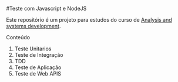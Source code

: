 #Teste com Javascript e NodeJS

Este repositório é um projeto para estudos do curso de [Analysis and systems development](https://javascript.tv.br/).

Conteúdo
1. Teste Unitarios
2. Teste de Integração
3. TDD
4. Teste de Aplicação
5. Teste de Web APIS